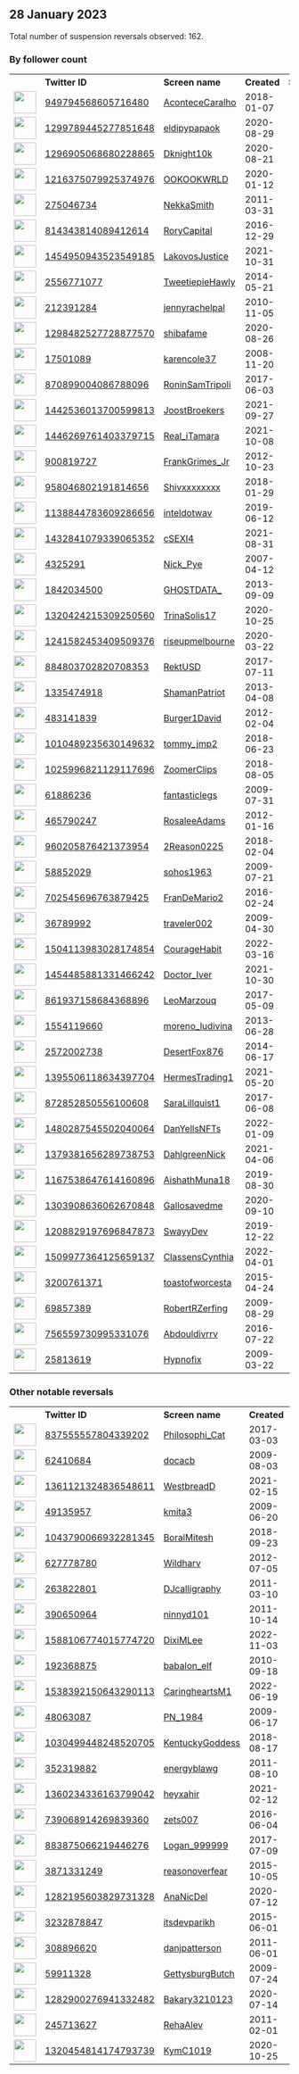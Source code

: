
## 28 January 2023
Total number of suspension reversals observed: 162.

### By follower count
<table><tr><th></th><th align="left">Twitter ID</th><th align="left">Screen name</th>
<th align="left">Created</th><th align="left">Status</th><th align="left">Suspended</th><th align="left">Followers</th>
<tr><td><a href="https://pbs.twimg.com/profile_images/1242830488261328896/sZo_XgV9_normal.jpg"><img src="https://pbs.twimg.com/profile_images/1242830488261328896/sZo_XgV9_normal.jpg" width="40px" height="40px" align="center"/></a></td><td><a href="https://twitter.com/intent/user?user_id=949794568605716480">949794568605716480</a></td><td><a href="https://twitter.com/AconteceCaralho">AconteceCaralho</a></td><td>2018-01-07</td><td align="center"></td><td>2022-12-22</td><td>99976</td></tr>
<tr><td><a href="https://pbs.twimg.com/profile_images/1507907843684540417/xHigY63e_normal.jpg"><img src="https://pbs.twimg.com/profile_images/1507907843684540417/xHigY63e_normal.jpg" width="40px" height="40px" align="center"/></a></td><td><a href="https://twitter.com/intent/user?user_id=1299789445277851648">1299789445277851648</a></td><td><a href="https://twitter.com/eldipypapaok">eldipypapaok</a></td><td>2020-08-29</td><td align="center"></td><td>2022-04-30</td><td>93680</td></tr>
<tr><td><a href="https://pbs.twimg.com/profile_images/1354175638517772288/5GtenUx__normal.jpg"><img src="https://pbs.twimg.com/profile_images/1354175638517772288/5GtenUx__normal.jpg" width="40px" height="40px" align="center"/></a></td><td><a href="https://twitter.com/intent/user?user_id=1296905068680228865">1296905068680228865</a></td><td><a href="https://twitter.com/Dknight10k">Dknight10k</a></td><td>2020-08-21</td><td align="center"></td><td></td><td>48253</td></tr>
<tr><td><a href="https://pbs.twimg.com/profile_images/1618572971760566273/Nioj0ABF_normal.jpg"><img src="https://pbs.twimg.com/profile_images/1618572971760566273/Nioj0ABF_normal.jpg" width="40px" height="40px" align="center"/></a></td><td><a href="https://twitter.com/intent/user?user_id=1216375079925374976">1216375079925374976</a></td><td><a href="https://twitter.com/OOKOOKWRLD">OOKOOKWRLD</a></td><td>2020-01-12</td><td align="center"></td><td>2022-08-17</td><td>33490</td></tr>
<tr><td><a href="https://pbs.twimg.com/profile_images/1352830811603660801/UHqWV6Qs_normal.jpg"><img src="https://pbs.twimg.com/profile_images/1352830811603660801/UHqWV6Qs_normal.jpg" width="40px" height="40px" align="center"/></a></td><td><a href="https://twitter.com/intent/user?user_id=275046734">275046734</a></td><td><a href="https://twitter.com/NekkaSmith">NekkaSmith</a></td><td>2011-03-31</td><td align="center"></td><td></td><td>30831</td></tr>
<tr><td><a href="https://pbs.twimg.com/profile_images/1341244100167798784/66xMIDjz_normal.png"><img src="https://pbs.twimg.com/profile_images/1341244100167798784/66xMIDjz_normal.png" width="40px" height="40px" align="center"/></a></td><td><a href="https://twitter.com/intent/user?user_id=814343814089412614">814343814089412614</a></td><td><a href="https://twitter.com/RoryCapital">RoryCapital</a></td><td>2016-12-29</td><td align="center"></td><td></td><td>27492</td></tr>
<tr><td><a href="https://pbs.twimg.com/profile_images/1456515215747584012/8bK4huCp_normal.jpg"><img src="https://pbs.twimg.com/profile_images/1456515215747584012/8bK4huCp_normal.jpg" width="40px" height="40px" align="center"/></a></td><td><a href="https://twitter.com/intent/user?user_id=1454950943523549185">1454950943523549185</a></td><td><a href="https://twitter.com/LakovosJustice">LakovosJustice</a></td><td>2021-10-31</td><td align="center"></td><td>2023-01-27</td><td>26703</td></tr>
<tr><td><a href="https://pbs.twimg.com/profile_images/1319899768718458880/xD9YymQn_normal.jpg"><img src="https://pbs.twimg.com/profile_images/1319899768718458880/xD9YymQn_normal.jpg" width="40px" height="40px" align="center"/></a></td><td><a href="https://twitter.com/intent/user?user_id=2556771077">2556771077</a></td><td><a href="https://twitter.com/TweetiepieHawly">TweetiepieHawly</a></td><td>2014-05-21</td><td align="center"></td><td>2022-09-27</td><td>25938</td></tr>
<tr><td><a href="https://pbs.twimg.com/profile_images/1320172038909251585/MDsw2n2E_normal.jpg"><img src="https://pbs.twimg.com/profile_images/1320172038909251585/MDsw2n2E_normal.jpg" width="40px" height="40px" align="center"/></a></td><td><a href="https://twitter.com/intent/user?user_id=212391284">212391284</a></td><td><a href="https://twitter.com/jennyrachelpal">jennyrachelpal</a></td><td>2010-11-05</td><td align="center"></td><td></td><td>25920</td></tr>
<tr><td><a href="https://pbs.twimg.com/profile_images/1547880427150405632/1sNf0gZJ_normal.jpg"><img src="https://pbs.twimg.com/profile_images/1547880427150405632/1sNf0gZJ_normal.jpg" width="40px" height="40px" align="center"/></a></td><td><a href="https://twitter.com/intent/user?user_id=1298482527728877570">1298482527728877570</a></td><td><a href="https://twitter.com/shibafame">shibafame</a></td><td>2020-08-26</td><td align="center"></td><td>2023-01-07</td><td>25574</td></tr>
<tr><td><a href="https://pbs.twimg.com/profile_images/1234259815611809792/_dzQ3QRg_normal.jpg"><img src="https://pbs.twimg.com/profile_images/1234259815611809792/_dzQ3QRg_normal.jpg" width="40px" height="40px" align="center"/></a></td><td><a href="https://twitter.com/intent/user?user_id=17501089">17501089</a></td><td><a href="https://twitter.com/karencole37">karencole37</a></td><td>2008-11-20</td><td align="center"></td><td></td><td>24978</td></tr>
<tr><td><a href="https://pbs.twimg.com/profile_images/1355949081621786625/2cxTxxLY_normal.jpg"><img src="https://pbs.twimg.com/profile_images/1355949081621786625/2cxTxxLY_normal.jpg" width="40px" height="40px" align="center"/></a></td><td><a href="https://twitter.com/intent/user?user_id=870899004086788096">870899004086788096</a></td><td><a href="https://twitter.com/RoninSamTripoli">RoninSamTripoli</a></td><td>2017-06-03</td><td align="center"></td><td></td><td>24019</td></tr>
<tr><td><a href="https://pbs.twimg.com/profile_images/1442536214834434050/LXgGnkIT_normal.jpg"><img src="https://pbs.twimg.com/profile_images/1442536214834434050/LXgGnkIT_normal.jpg" width="40px" height="40px" align="center"/></a></td><td><a href="https://twitter.com/intent/user?user_id=1442536013700599813">1442536013700599813</a></td><td><a href="https://twitter.com/JoostBroekers">JoostBroekers</a></td><td>2021-09-27</td><td align="center"></td><td>2022-04-17</td><td>23314</td></tr>
<tr><td><a href="https://pbs.twimg.com/profile_images/1475550461491089416/H8GJkgua_normal.jpg"><img src="https://pbs.twimg.com/profile_images/1475550461491089416/H8GJkgua_normal.jpg" width="40px" height="40px" align="center"/></a></td><td><a href="https://twitter.com/intent/user?user_id=1446269761403379715">1446269761403379715</a></td><td><a href="https://twitter.com/Real_iTamara">Real_iTamara</a></td><td>2021-10-08</td><td align="center"></td><td>2022-02-14</td><td>23250</td></tr>
<tr><td><a href="https://pbs.twimg.com/profile_images/1106318073919868937/ch0P2iaz_normal.png"><img src="https://pbs.twimg.com/profile_images/1106318073919868937/ch0P2iaz_normal.png" width="40px" height="40px" align="center"/></a></td><td><a href="https://twitter.com/intent/user?user_id=900819727">900819727</a></td><td><a href="https://twitter.com/FrankGrimes_Jr">FrankGrimes_Jr</a></td><td>2012-10-23</td><td align="center"></td><td>2022-07-14</td><td>22820</td></tr>
<tr><td><a href="https://pbs.twimg.com/profile_images/1591910157835026432/lE8DLmqJ_normal.jpg"><img src="https://pbs.twimg.com/profile_images/1591910157835026432/lE8DLmqJ_normal.jpg" width="40px" height="40px" align="center"/></a></td><td><a href="https://twitter.com/intent/user?user_id=958046802191814656">958046802191814656</a></td><td><a href="https://twitter.com/Shivxxxxxxxx">Shivxxxxxxxx</a></td><td>2018-01-29</td><td align="center">🔒</td><td>2022-11-19</td><td>22677</td></tr>
<tr><td><a href="https://pbs.twimg.com/profile_images/1381392351726297089/eLjIXbsB_normal.jpg"><img src="https://pbs.twimg.com/profile_images/1381392351726297089/eLjIXbsB_normal.jpg" width="40px" height="40px" align="center"/></a></td><td><a href="https://twitter.com/intent/user?user_id=1138844783609286656">1138844783609286656</a></td><td><a href="https://twitter.com/inteldotwav">inteldotwav</a></td><td>2019-06-12</td><td align="center"></td><td></td><td>22286</td></tr>
<tr><td><a href="https://pbs.twimg.com/profile_images/1506289883979161609/s7-lOyBf_normal.jpg"><img src="https://pbs.twimg.com/profile_images/1506289883979161609/s7-lOyBf_normal.jpg" width="40px" height="40px" align="center"/></a></td><td><a href="https://twitter.com/intent/user?user_id=1432841079339065352">1432841079339065352</a></td><td><a href="https://twitter.com/cSEXI4">cSEXI4</a></td><td>2021-08-31</td><td align="center"></td><td>2022-07-04</td><td>21970</td></tr>
<tr><td><a href="https://pbs.twimg.com/profile_images/1364623692735610885/fZfBMIia_normal.jpg"><img src="https://pbs.twimg.com/profile_images/1364623692735610885/fZfBMIia_normal.jpg" width="40px" height="40px" align="center"/></a></td><td><a href="https://twitter.com/intent/user?user_id=4325291">4325291</a></td><td><a href="https://twitter.com/Nick_Pye">Nick_Pye</a></td><td>2007-04-12</td><td align="center"></td><td></td><td>20543</td></tr>
<tr><td><a href="https://pbs.twimg.com/profile_images/1616510935409037331/OE04YsZq_normal.jpg"><img src="https://pbs.twimg.com/profile_images/1616510935409037331/OE04YsZq_normal.jpg" width="40px" height="40px" align="center"/></a></td><td><a href="https://twitter.com/intent/user?user_id=1842034500">1842034500</a></td><td><a href="https://twitter.com/GHOSTDATA_">GHOSTDATA_</a></td><td>2013-09-09</td><td align="center"></td><td>2022-04-30</td><td>18878</td></tr>
<tr><td><a href="https://pbs.twimg.com/profile_images/1397568200204763136/4Qx3zllW_normal.jpg"><img src="https://pbs.twimg.com/profile_images/1397568200204763136/4Qx3zllW_normal.jpg" width="40px" height="40px" align="center"/></a></td><td><a href="https://twitter.com/intent/user?user_id=1320424215309250560">1320424215309250560</a></td><td><a href="https://twitter.com/TrinaSolis17">TrinaSolis17</a></td><td>2020-10-25</td><td align="center"></td><td></td><td>18595</td></tr>
<tr><td><a href="https://pbs.twimg.com/profile_images/1322094544230309888/NcRsZbFz_normal.jpg"><img src="https://pbs.twimg.com/profile_images/1322094544230309888/NcRsZbFz_normal.jpg" width="40px" height="40px" align="center"/></a></td><td><a href="https://twitter.com/intent/user?user_id=1241582453409509376">1241582453409509376</a></td><td><a href="https://twitter.com/riseupmelbourne">riseupmelbourne</a></td><td>2020-03-22</td><td align="center"></td><td></td><td>18062</td></tr>
<tr><td><a href="https://pbs.twimg.com/profile_images/1201741965714436097/TipdrpMC_normal.jpg"><img src="https://pbs.twimg.com/profile_images/1201741965714436097/TipdrpMC_normal.jpg" width="40px" height="40px" align="center"/></a></td><td><a href="https://twitter.com/intent/user?user_id=884803702820708353">884803702820708353</a></td><td><a href="https://twitter.com/RektUSD">RektUSD</a></td><td>2017-07-11</td><td align="center"></td><td>2022-10-01</td><td>17414</td></tr>
<tr><td><a href="https://pbs.twimg.com/profile_images/1619210713284632578/NsXKX-Jd_normal.jpg"><img src="https://pbs.twimg.com/profile_images/1619210713284632578/NsXKX-Jd_normal.jpg" width="40px" height="40px" align="center"/></a></td><td><a href="https://twitter.com/intent/user?user_id=1335474918">1335474918</a></td><td><a href="https://twitter.com/ShamanPatriot">ShamanPatriot</a></td><td>2013-04-08</td><td align="center"></td><td></td><td>16130</td></tr>
<tr><td><a href="https://pbs.twimg.com/profile_images/1349376355058769920/fUJAxlNi_normal.jpg"><img src="https://pbs.twimg.com/profile_images/1349376355058769920/fUJAxlNi_normal.jpg" width="40px" height="40px" align="center"/></a></td><td><a href="https://twitter.com/intent/user?user_id=483141839">483141839</a></td><td><a href="https://twitter.com/Burger1David">Burger1David</a></td><td>2012-02-04</td><td align="center"></td><td></td><td>15857</td></tr>
<tr><td><a href="https://pbs.twimg.com/profile_images/1200182027913482240/1qOhLGYH_normal.jpg"><img src="https://pbs.twimg.com/profile_images/1200182027913482240/1qOhLGYH_normal.jpg" width="40px" height="40px" align="center"/></a></td><td><a href="https://twitter.com/intent/user?user_id=1010489235630149632">1010489235630149632</a></td><td><a href="https://twitter.com/tommy_jmp2">tommy_jmp2</a></td><td>2018-06-23</td><td align="center"></td><td></td><td>15312</td></tr>
<tr><td><a href="https://pbs.twimg.com/profile_images/1323764420401532929/Yw6LgNSM_normal.jpg"><img src="https://pbs.twimg.com/profile_images/1323764420401532929/Yw6LgNSM_normal.jpg" width="40px" height="40px" align="center"/></a></td><td><a href="https://twitter.com/intent/user?user_id=1025996821129117696">1025996821129117696</a></td><td><a href="https://twitter.com/ZoomerClips">ZoomerClips</a></td><td>2018-08-05</td><td align="center"></td><td></td><td>15147</td></tr>
<tr><td><a href="https://pbs.twimg.com/profile_images/1347760852397678592/fq9Pvimo_normal.jpg"><img src="https://pbs.twimg.com/profile_images/1347760852397678592/fq9Pvimo_normal.jpg" width="40px" height="40px" align="center"/></a></td><td><a href="https://twitter.com/intent/user?user_id=61886236">61886236</a></td><td><a href="https://twitter.com/fantasticlegs">fantasticlegs</a></td><td>2009-07-31</td><td align="center"></td><td>2022-08-19</td><td>14930</td></tr>
<tr><td><a href="https://pbs.twimg.com/profile_images/554457287444533248/ajMhMUb__normal.png"><img src="https://pbs.twimg.com/profile_images/554457287444533248/ajMhMUb__normal.png" width="40px" height="40px" align="center"/></a></td><td><a href="https://twitter.com/intent/user?user_id=465790247">465790247</a></td><td><a href="https://twitter.com/RosaleeAdams">RosaleeAdams</a></td><td>2012-01-16</td><td align="center"></td><td>2022-06-09</td><td>14692</td></tr>
<tr><td><a href="https://pbs.twimg.com/profile_images/1444714658720538630/CyfNnc2u_normal.jpg"><img src="https://pbs.twimg.com/profile_images/1444714658720538630/CyfNnc2u_normal.jpg" width="40px" height="40px" align="center"/></a></td><td><a href="https://twitter.com/intent/user?user_id=960205876421373954">960205876421373954</a></td><td><a href="https://twitter.com/2Reason0225">2Reason0225</a></td><td>2018-02-04</td><td align="center"></td><td>2022-05-04</td><td>14450</td></tr>
<tr><td><a href="https://pbs.twimg.com/profile_images/911895380593451009/TE3syeMb_normal.jpg"><img src="https://pbs.twimg.com/profile_images/911895380593451009/TE3syeMb_normal.jpg" width="40px" height="40px" align="center"/></a></td><td><a href="https://twitter.com/intent/user?user_id=58852029">58852029</a></td><td><a href="https://twitter.com/sohos1963">sohos1963</a></td><td>2009-07-21</td><td align="center"></td><td></td><td>14248</td></tr>
<tr><td><a href="https://pbs.twimg.com/profile_images/1236751711789887491/3sdOLYuV_normal.jpg"><img src="https://pbs.twimg.com/profile_images/1236751711789887491/3sdOLYuV_normal.jpg" width="40px" height="40px" align="center"/></a></td><td><a href="https://twitter.com/intent/user?user_id=702545696763879425">702545696763879425</a></td><td><a href="https://twitter.com/FranDeMario2">FranDeMario2</a></td><td>2016-02-24</td><td align="center"></td><td></td><td>14088</td></tr>
<tr><td><a href="https://pbs.twimg.com/profile_images/820662038175346694/6t0BkNyO_normal.jpg"><img src="https://pbs.twimg.com/profile_images/820662038175346694/6t0BkNyO_normal.jpg" width="40px" height="40px" align="center"/></a></td><td><a href="https://twitter.com/intent/user?user_id=36789992">36789992</a></td><td><a href="https://twitter.com/traveler002">traveler002</a></td><td>2009-04-30</td><td align="center"></td><td>2022-07-25</td><td>13841</td></tr>
<tr><td><a href="https://pbs.twimg.com/profile_images/1504114346481307653/NNsqJ27e_normal.jpg"><img src="https://pbs.twimg.com/profile_images/1504114346481307653/NNsqJ27e_normal.jpg" width="40px" height="40px" align="center"/></a></td><td><a href="https://twitter.com/intent/user?user_id=1504113983028174854">1504113983028174854</a></td><td><a href="https://twitter.com/CourageHabit">CourageHabit</a></td><td>2022-03-16</td><td align="center"></td><td>2022-12-06</td><td>8501</td></tr>
<tr><td><a href="https://pbs.twimg.com/profile_images/1487183983440195584/E2Jvv2iQ_normal.jpg"><img src="https://pbs.twimg.com/profile_images/1487183983440195584/E2Jvv2iQ_normal.jpg" width="40px" height="40px" align="center"/></a></td><td><a href="https://twitter.com/intent/user?user_id=1454485881331466242">1454485881331466242</a></td><td><a href="https://twitter.com/Doctor_Iver">Doctor_Iver</a></td><td>2021-10-30</td><td align="center"></td><td>2023-01-12</td><td>7510</td></tr>
<tr><td><a href="https://pbs.twimg.com/profile_images/1617781960318787587/lpJTspZT_normal.jpg"><img src="https://pbs.twimg.com/profile_images/1617781960318787587/lpJTspZT_normal.jpg" width="40px" height="40px" align="center"/></a></td><td><a href="https://twitter.com/intent/user?user_id=861937158684368896">861937158684368896</a></td><td><a href="https://twitter.com/LeoMarzouq">LeoMarzouq</a></td><td>2017-05-09</td><td align="center"></td><td>2022-10-30</td><td>6613</td></tr>
<tr><td><a href="https://pbs.twimg.com/profile_images/910144177098432512/MbmTFCqP_normal.jpg"><img src="https://pbs.twimg.com/profile_images/910144177098432512/MbmTFCqP_normal.jpg" width="40px" height="40px" align="center"/></a></td><td><a href="https://twitter.com/intent/user?user_id=1554119660">1554119660</a></td><td><a href="https://twitter.com/moreno_ludivina">moreno_ludivina</a></td><td>2013-06-28</td><td align="center"></td><td>2023-01-19</td><td>5934</td></tr>
<tr><td><a href="https://pbs.twimg.com/profile_images/1546586940568264705/-oymHWVO_normal.jpg"><img src="https://pbs.twimg.com/profile_images/1546586940568264705/-oymHWVO_normal.jpg" width="40px" height="40px" align="center"/></a></td><td><a href="https://twitter.com/intent/user?user_id=2572002738">2572002738</a></td><td><a href="https://twitter.com/DesertFox876">DesertFox876</a></td><td>2014-06-17</td><td align="center"></td><td>2022-11-29</td><td>3707</td></tr>
<tr><td><a href="https://pbs.twimg.com/profile_images/1425972774162554885/AY4xO1Ry_normal.jpg"><img src="https://pbs.twimg.com/profile_images/1425972774162554885/AY4xO1Ry_normal.jpg" width="40px" height="40px" align="center"/></a></td><td><a href="https://twitter.com/intent/user?user_id=1395506118634397704">1395506118634397704</a></td><td><a href="https://twitter.com/HermesTrading1">HermesTrading1</a></td><td>2021-05-20</td><td align="center"></td><td>2022-11-20</td><td>2988</td></tr>
<tr><td><a href="https://pbs.twimg.com/profile_images/904862945661771776/OangUALG_normal.jpg"><img src="https://pbs.twimg.com/profile_images/904862945661771776/OangUALG_normal.jpg" width="40px" height="40px" align="center"/></a></td><td><a href="https://twitter.com/intent/user?user_id=872852850556100608">872852850556100608</a></td><td><a href="https://twitter.com/SaraLillquist1">SaraLillquist1</a></td><td>2017-06-08</td><td align="center"></td><td></td><td>2949</td></tr>
<tr><td><a href="https://pbs.twimg.com/profile_images/1616808122844327943/T4gfox8k_normal.jpg"><img src="https://pbs.twimg.com/profile_images/1616808122844327943/T4gfox8k_normal.jpg" width="40px" height="40px" align="center"/></a></td><td><a href="https://twitter.com/intent/user?user_id=1480287545502040064">1480287545502040064</a></td><td><a href="https://twitter.com/DanYellsNFTs">DanYellsNFTs</a></td><td>2022-01-09</td><td align="center"></td><td>2023-01-19</td><td>2719</td></tr>
<tr><td><a href="https://pbs.twimg.com/profile_images/1379382071630651392/8cEGEyzK_normal.jpg"><img src="https://pbs.twimg.com/profile_images/1379382071630651392/8cEGEyzK_normal.jpg" width="40px" height="40px" align="center"/></a></td><td><a href="https://twitter.com/intent/user?user_id=1379381656289738753">1379381656289738753</a></td><td><a href="https://twitter.com/DahlgreenNick">DahlgreenNick</a></td><td>2021-04-06</td><td align="center"></td><td>2023-01-14</td><td>2436</td></tr>
<tr><td><a href="https://pbs.twimg.com/profile_images/1425739426047553539/kzlqDwOi_normal.jpg"><img src="https://pbs.twimg.com/profile_images/1425739426047553539/kzlqDwOi_normal.jpg" width="40px" height="40px" align="center"/></a></td><td><a href="https://twitter.com/intent/user?user_id=1167538647614160896">1167538647614160896</a></td><td><a href="https://twitter.com/AishathMuna18">AishathMuna18</a></td><td>2019-08-30</td><td align="center"></td><td>2022-12-25</td><td>2233</td></tr>
<tr><td><a href="https://pbs.twimg.com/profile_images/1598049701345263616/ypaFPZUE_normal.jpg"><img src="https://pbs.twimg.com/profile_images/1598049701345263616/ypaFPZUE_normal.jpg" width="40px" height="40px" align="center"/></a></td><td><a href="https://twitter.com/intent/user?user_id=1303908636062670848">1303908636062670848</a></td><td><a href="https://twitter.com/Gallosavedme">Gallosavedme</a></td><td>2020-09-10</td><td align="center"></td><td>2022-12-08</td><td>2046</td></tr>
<tr><td><a href="https://pbs.twimg.com/profile_images/1501981275485310982/kf24Nppk_normal.jpg"><img src="https://pbs.twimg.com/profile_images/1501981275485310982/kf24Nppk_normal.jpg" width="40px" height="40px" align="center"/></a></td><td><a href="https://twitter.com/intent/user?user_id=1208829197696847873">1208829197696847873</a></td><td><a href="https://twitter.com/SwayyDev">SwayyDev</a></td><td>2019-12-22</td><td align="center"></td><td>2022-03-29</td><td>1998</td></tr>
<tr><td><a href="https://pbs.twimg.com/profile_images/1509977508766175233/0_XvnX2E_normal.jpg"><img src="https://pbs.twimg.com/profile_images/1509977508766175233/0_XvnX2E_normal.jpg" width="40px" height="40px" align="center"/></a></td><td><a href="https://twitter.com/intent/user?user_id=1509977364125659137">1509977364125659137</a></td><td><a href="https://twitter.com/ClassensCynthia">ClassensCynthia</a></td><td>2022-04-01</td><td align="center"></td><td>2022-11-23</td><td>1861</td></tr>
<tr><td><a href="https://pbs.twimg.com/profile_images/1618282590057730056/9j9jJQ6o_normal.jpg"><img src="https://pbs.twimg.com/profile_images/1618282590057730056/9j9jJQ6o_normal.jpg" width="40px" height="40px" align="center"/></a></td><td><a href="https://twitter.com/intent/user?user_id=3200761371">3200761371</a></td><td><a href="https://twitter.com/toastofworcesta">toastofworcesta</a></td><td>2015-04-24</td><td align="center"></td><td>2022-09-10</td><td>1832</td></tr>
<tr><td><a href="https://pbs.twimg.com/profile_images/1290460041015746560/4W-nrHEs_normal.jpg"><img src="https://pbs.twimg.com/profile_images/1290460041015746560/4W-nrHEs_normal.jpg" width="40px" height="40px" align="center"/></a></td><td><a href="https://twitter.com/intent/user?user_id=69857389">69857389</a></td><td><a href="https://twitter.com/RobertRZerfing">RobertRZerfing</a></td><td>2009-08-29</td><td align="center"></td><td>2022-02-13</td><td>1702</td></tr>
<tr><td><a href="https://pbs.twimg.com/profile_images/1561972036498558976/9oJNPbOi_normal.jpg"><img src="https://pbs.twimg.com/profile_images/1561972036498558976/9oJNPbOi_normal.jpg" width="40px" height="40px" align="center"/></a></td><td><a href="https://twitter.com/intent/user?user_id=756559730995331076">756559730995331076</a></td><td><a href="https://twitter.com/Abdouldivrrv">Abdouldivrrv</a></td><td>2016-07-22</td><td align="center"></td><td>2022-12-01</td><td>1514</td></tr>
<tr><td><a href="https://pbs.twimg.com/profile_images/907272671041249280/5MNVmzma_normal.jpg"><img src="https://pbs.twimg.com/profile_images/907272671041249280/5MNVmzma_normal.jpg" width="40px" height="40px" align="center"/></a></td><td><a href="https://twitter.com/intent/user?user_id=25813619">25813619</a></td><td><a href="https://twitter.com/Hypnofix">Hypnofix</a></td><td>2009-03-22</td><td align="center"></td><td>2022-07-23</td><td>1471</td></tr>
</table>

### Other notable reversals
<table><tr><th></th><th align="left">Twitter ID</th><th align="left">Screen name</th>
<th align="left">Created</th><th align="left">Status</th><th align="left">Suspended</th><th align="left">Followers</th>
<tr><td><a href="https://pbs.twimg.com/profile_images/1466617655914377221/U6ldISeH_normal.jpg"><img src="https://pbs.twimg.com/profile_images/1466617655914377221/U6ldISeH_normal.jpg" width="40px" height="40px" align="center"/></a></td><td><a href="https://twitter.com/intent/user?user_id=837555557804339202">837555557804339202</a></td><td><a href="https://twitter.com/Philosophi_Cat">Philosophi_Cat</a></td><td>2017-03-03</td><td align="center"></td><td>2022-04-29</td><td>49</td></tr>
<tr><td><a href="https://pbs.twimg.com/profile_images/980508786619187206/L7Jv00Ij_normal.jpg"><img src="https://pbs.twimg.com/profile_images/980508786619187206/L7Jv00Ij_normal.jpg" width="40px" height="40px" align="center"/></a></td><td><a href="https://twitter.com/intent/user?user_id=62410684">62410684</a></td><td><a href="https://twitter.com/docacb">docacb</a></td><td>2009-08-03</td><td align="center"></td><td>2023-01-18</td><td>192</td></tr>
<tr><td><a href="https://pbs.twimg.com/profile_images/1527103510818471936/aiuDm_N0_normal.jpg"><img src="https://pbs.twimg.com/profile_images/1527103510818471936/aiuDm_N0_normal.jpg" width="40px" height="40px" align="center"/></a></td><td><a href="https://twitter.com/intent/user?user_id=1361121324836548611">1361121324836548611</a></td><td><a href="https://twitter.com/WestbreadD">WestbreadD</a></td><td>2021-02-15</td><td align="center"></td><td>2023-01-14</td><td>31</td></tr>
<tr><td><a href="https://pbs.twimg.com/profile_images/2055380589/patriot_old_flag_normal.jpg"><img src="https://pbs.twimg.com/profile_images/2055380589/patriot_old_flag_normal.jpg" width="40px" height="40px" align="center"/></a></td><td><a href="https://twitter.com/intent/user?user_id=49135957">49135957</a></td><td><a href="https://twitter.com/kmita3">kmita3</a></td><td>2009-06-20</td><td align="center"></td><td>2022-08-03</td><td>0</td></tr>
<tr><td><a href="https://pbs.twimg.com/profile_images/1142339153134153728/WtWk_3_I_normal.png"><img src="https://pbs.twimg.com/profile_images/1142339153134153728/WtWk_3_I_normal.png" width="40px" height="40px" align="center"/></a></td><td><a href="https://twitter.com/intent/user?user_id=1043790066932281345">1043790066932281345</a></td><td><a href="https://twitter.com/BoralMitesh">BoralMitesh</a></td><td>2018-09-23</td><td align="center"></td><td>2023-01-05</td><td>161</td></tr>
<tr><td><a href="https://pbs.twimg.com/profile_images/1392466573105848331/kgHV2JXU_normal.jpg"><img src="https://pbs.twimg.com/profile_images/1392466573105848331/kgHV2JXU_normal.jpg" width="40px" height="40px" align="center"/></a></td><td><a href="https://twitter.com/intent/user?user_id=627778780">627778780</a></td><td><a href="https://twitter.com/Wildharv">Wildharv</a></td><td>2012-07-05</td><td align="center"></td><td>2022-05-24</td><td>0</td></tr>
<tr><td><a href="https://pbs.twimg.com/profile_images/1517295608213635074/sNLocHNx_normal.jpg"><img src="https://pbs.twimg.com/profile_images/1517295608213635074/sNLocHNx_normal.jpg" width="40px" height="40px" align="center"/></a></td><td><a href="https://twitter.com/intent/user?user_id=263822801">263822801</a></td><td><a href="https://twitter.com/DJcalligraphy">DJcalligraphy</a></td><td>2011-03-10</td><td align="center"></td><td>2022-04-29</td><td>0</td></tr>
<tr><td><a href="https://pbs.twimg.com/profile_images/1535889206706417665/CM5cpbhP_normal.jpg"><img src="https://pbs.twimg.com/profile_images/1535889206706417665/CM5cpbhP_normal.jpg" width="40px" height="40px" align="center"/></a></td><td><a href="https://twitter.com/intent/user?user_id=390650964">390650964</a></td><td><a href="https://twitter.com/ninnyd101">ninnyd101</a></td><td>2011-10-14</td><td align="center"></td><td>2022-07-17</td><td>0</td></tr>
<tr><td><a href="https://pbs.twimg.com/profile_images/1597428147250556928/lSk1JSxG_normal.jpg"><img src="https://pbs.twimg.com/profile_images/1597428147250556928/lSk1JSxG_normal.jpg" width="40px" height="40px" align="center"/></a></td><td><a href="https://twitter.com/intent/user?user_id=1588106774015774720">1588106774015774720</a></td><td><a href="https://twitter.com/DixiMLee">DixiMLee</a></td><td>2022-11-03</td><td align="center"></td><td>2023-01-06</td><td>55</td></tr>
<tr><td><a href="https://pbs.twimg.com/profile_images/1374985134613520392/UzTuYZRO_normal.jpg"><img src="https://pbs.twimg.com/profile_images/1374985134613520392/UzTuYZRO_normal.jpg" width="40px" height="40px" align="center"/></a></td><td><a href="https://twitter.com/intent/user?user_id=192368875">192368875</a></td><td><a href="https://twitter.com/babalon_elf">babalon_elf</a></td><td>2010-09-18</td><td align="center"></td><td>2022-09-29</td><td>0</td></tr>
<tr><td><a href="https://pbs.twimg.com/profile_images/1538392624029216768/VkF1ytIp_normal.jpg"><img src="https://pbs.twimg.com/profile_images/1538392624029216768/VkF1ytIp_normal.jpg" width="40px" height="40px" align="center"/></a></td><td><a href="https://twitter.com/intent/user?user_id=1538392150643290113">1538392150643290113</a></td><td><a href="https://twitter.com/CaringheartsM1">CaringheartsM1</a></td><td>2022-06-19</td><td align="center"></td><td>2023-01-26</td><td>356</td></tr>
<tr><td><a href="https://pbs.twimg.com/profile_images/1376633068178575363/q5bRieni_normal.jpg"><img src="https://pbs.twimg.com/profile_images/1376633068178575363/q5bRieni_normal.jpg" width="40px" height="40px" align="center"/></a></td><td><a href="https://twitter.com/intent/user?user_id=48063087">48063087</a></td><td><a href="https://twitter.com/PN_1984">PN_1984</a></td><td>2009-06-17</td><td align="center"></td><td>2022-07-12</td><td>0</td></tr>
<tr><td><a href="https://pbs.twimg.com/profile_images/1534898339883499521/yypOXyaC_normal.jpg"><img src="https://pbs.twimg.com/profile_images/1534898339883499521/yypOXyaC_normal.jpg" width="40px" height="40px" align="center"/></a></td><td><a href="https://twitter.com/intent/user?user_id=1030499448248520705">1030499448248520705</a></td><td><a href="https://twitter.com/KentuckyGoddess">KentuckyGoddess</a></td><td>2018-08-17</td><td align="center"></td><td>2022-10-21</td><td>0</td></tr>
<tr><td><a href="https://pbs.twimg.com/profile_images/1384152298297778184/A6SSah_n_normal.jpg"><img src="https://pbs.twimg.com/profile_images/1384152298297778184/A6SSah_n_normal.jpg" width="40px" height="40px" align="center"/></a></td><td><a href="https://twitter.com/intent/user?user_id=352319882">352319882</a></td><td><a href="https://twitter.com/energyblawg">energyblawg</a></td><td>2011-08-10</td><td align="center"></td><td>2022-12-13</td><td>203</td></tr>
<tr><td><a href="https://pbs.twimg.com/profile_images/1619067584711905281/qm65hK1C_normal.jpg"><img src="https://pbs.twimg.com/profile_images/1619067584711905281/qm65hK1C_normal.jpg" width="40px" height="40px" align="center"/></a></td><td><a href="https://twitter.com/intent/user?user_id=1360234336163799042">1360234336163799042</a></td><td><a href="https://twitter.com/heyxahir">heyxahir</a></td><td>2021-02-12</td><td align="center"></td><td>2022-12-30</td><td>1366</td></tr>
<tr><td><a href="https://pbs.twimg.com/profile_images/1523106400737636352/XHRm3Umu_normal.jpg"><img src="https://pbs.twimg.com/profile_images/1523106400737636352/XHRm3Umu_normal.jpg" width="40px" height="40px" align="center"/></a></td><td><a href="https://twitter.com/intent/user?user_id=739068914269839360">739068914269839360</a></td><td><a href="https://twitter.com/zets007">zets007</a></td><td>2016-06-04</td><td align="center">🔒</td><td>2022-11-28</td><td>6</td></tr>
<tr><td><a href="https://pbs.twimg.com/profile_images/1530038742677090305/epEhm9Cz_normal.jpg"><img src="https://pbs.twimg.com/profile_images/1530038742677090305/epEhm9Cz_normal.jpg" width="40px" height="40px" align="center"/></a></td><td><a href="https://twitter.com/intent/user?user_id=883875066219446276">883875066219446276</a></td><td><a href="https://twitter.com/Logan_999999">Logan_999999</a></td><td>2017-07-09</td><td align="center"></td><td>2023-01-22</td><td>263</td></tr>
<tr><td><a href="https://pbs.twimg.com/profile_images/1490771750619172870/huJldBVw_normal.jpg"><img src="https://pbs.twimg.com/profile_images/1490771750619172870/huJldBVw_normal.jpg" width="40px" height="40px" align="center"/></a></td><td><a href="https://twitter.com/intent/user?user_id=3871331249">3871331249</a></td><td><a href="https://twitter.com/reasonoverfear">reasonoverfear</a></td><td>2015-10-05</td><td align="center"></td><td>2022-08-18</td><td>0</td></tr>
<tr><td><a href="https://pbs.twimg.com/profile_images/1567916449364156416/qgEhbtut_normal.jpg"><img src="https://pbs.twimg.com/profile_images/1567916449364156416/qgEhbtut_normal.jpg" width="40px" height="40px" align="center"/></a></td><td><a href="https://twitter.com/intent/user?user_id=1282195603829731328">1282195603829731328</a></td><td><a href="https://twitter.com/AnaNicDel">AnaNicDel</a></td><td>2020-07-12</td><td align="center"></td><td>2022-09-17</td><td>0</td></tr>
<tr><td><a href="https://pbs.twimg.com/profile_images/1616446998965800963/3XWMJWhG_normal.jpg"><img src="https://pbs.twimg.com/profile_images/1616446998965800963/3XWMJWhG_normal.jpg" width="40px" height="40px" align="center"/></a></td><td><a href="https://twitter.com/intent/user?user_id=3232878847">3232878847</a></td><td><a href="https://twitter.com/itsdevparikh">itsdevparikh</a></td><td>2015-06-01</td><td align="center"></td><td>2022-12-27</td><td>75</td></tr>
<tr><td><a href="https://pbs.twimg.com/profile_images/608855220873928705/XYT_75rd_normal.jpg"><img src="https://pbs.twimg.com/profile_images/608855220873928705/XYT_75rd_normal.jpg" width="40px" height="40px" align="center"/></a></td><td><a href="https://twitter.com/intent/user?user_id=308896620">308896620</a></td><td><a href="https://twitter.com/danjpatterson">danjpatterson</a></td><td>2011-06-01</td><td align="center"></td><td>2023-01-07</td><td>681</td></tr>
<tr><td><a href="https://pbs.twimg.com/profile_images/1562486035161894917/PRe-9Ywl_normal.jpg"><img src="https://pbs.twimg.com/profile_images/1562486035161894917/PRe-9Ywl_normal.jpg" width="40px" height="40px" align="center"/></a></td><td><a href="https://twitter.com/intent/user?user_id=59911328">59911328</a></td><td><a href="https://twitter.com/GettysburgButch">GettysburgButch</a></td><td>2009-07-24</td><td align="center"></td><td>2022-11-25</td><td>129</td></tr>
<tr><td><a href="https://pbs.twimg.com/profile_images/1299822959121567745/1jhpGmNp_normal.jpg"><img src="https://pbs.twimg.com/profile_images/1299822959121567745/1jhpGmNp_normal.jpg" width="40px" height="40px" align="center"/></a></td><td><a href="https://twitter.com/intent/user?user_id=1282900276941332482">1282900276941332482</a></td><td><a href="https://twitter.com/Bakary3210123">Bakary3210123</a></td><td>2020-07-14</td><td align="center"></td><td>2023-01-24</td><td>276</td></tr>
<tr><td><a href="https://pbs.twimg.com/profile_images/1617074508686561281/9lB3NU89_normal.jpg"><img src="https://pbs.twimg.com/profile_images/1617074508686561281/9lB3NU89_normal.jpg" width="40px" height="40px" align="center"/></a></td><td><a href="https://twitter.com/intent/user?user_id=245713627">245713627</a></td><td><a href="https://twitter.com/RehaAlev">RehaAlev</a></td><td>2011-02-01</td><td align="center"></td><td>2023-01-06</td><td>1045</td></tr>
<tr><td><a href="https://pbs.twimg.com/profile_images/1509357738979172357/gpI7fA3X_normal.jpg"><img src="https://pbs.twimg.com/profile_images/1509357738979172357/gpI7fA3X_normal.jpg" width="40px" height="40px" align="center"/></a></td><td><a href="https://twitter.com/intent/user?user_id=1320454814174793739">1320454814174793739</a></td><td><a href="https://twitter.com/KymC1019">KymC1019</a></td><td>2020-10-25</td><td align="center"></td><td>2022-04-04</td><td>0</td></tr>
</table>
